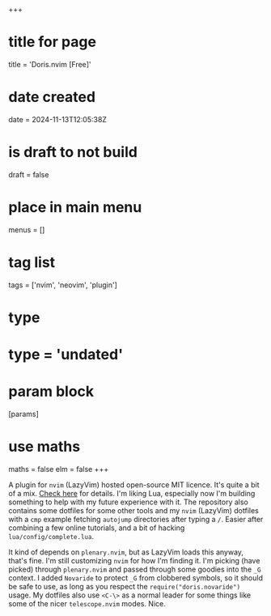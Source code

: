 +++
# title for page
title = 'Doris.nvim [Free]'
# date created
date = 2024-11-13T12:05:38Z
# is draft to not build
draft = false
# place in main menu
menus = []
# tag list
tags = ['nvim', 'neovim', 'plugin']
# type
# type = 'undated'
# param block
[params]
# use maths
maths = false
elm = false
+++

A plugin for `nvim` (LazyVim) hosted open-source MIT licence. It's quite a bit
of a mix. [Check here](https://github.com/jackokring/doris.nvim) for details.
I'm liking Lua, especially now I'm building something to help with my future
experience with it. The repository also contains some dotfiles for some other
tools and my `nvim` (LazyVim) dotfiles with a `cmp` example fetching `autojump`
directories after typing a `/`. Easier after combining a few online
tutorials, and a bit of hacking `lua/config/complete.lua`.

It kind of depends on `plenary.nvim`, but as LazyVim loads this anyway, that's
fine. I'm still customizing `nvim` for how I'm finding it. I'm picking (have
picked) through `plenary.nvim` and passed through some goodies into the `_G`
context. I added `Novaride` to protect `_G` from clobbered symbols, so
it should be safe to use, as long as you respect the `require("doris.novaride")`
usage. My dotfiles also use `<C-\>` as a normal leader for some things like
some of the nicer `telescope.nvim` modes. Nice.
